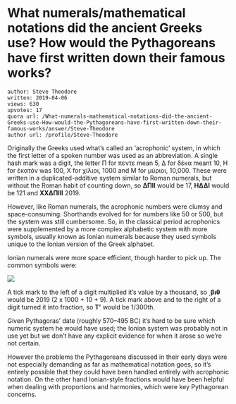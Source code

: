 # What numerals/mathematical notations did the ancient Greeks use? How would the Pythagoreans have first written down their famous works?

	author: Steve Theodore
	written: 2019-04-06
	views: 630
	upvotes: 17
	quora url: /What-numerals-mathematical-notations-did-the-ancient-Greeks-use-How-would-the-Pythagoreans-have-first-written-down-their-famous-works/answer/Steve-Theodore
	author url: /profile/Steve-Theodore


Originally the Greeks used what’s called an ‘acrophonic’ system, in which the first letter of a spoken number was used as an abbreviation. A single hash mark was a digit, the letter Π for πεντε mean 5, Δ for δέκα meant 10, Η for ἑκατόν was 100, Χ for χίλιοι, 1000 and Μ for μύριοι, 10,000. These were written in a duplicated-additive system similar to Roman numerals, but without the Roman habit of counting down, so __ΔΠΙΙ__  would be 17, __ΗΔΔΙ__  would be 121 and __ΧΧΔΠΙΙΙ__  2019.

However, like Roman numerals, the acrophonic numbers were clumsy and space-consuming. Shorthands evolved for for numbers like 50 or 500, but the system was still cumbersome. So, in the classical period acrophonics were supplemented by a more complex alphabetic system with more symbols, usually known as Ionian numerals because they used symbols unique to the Ionian version of the Greek alphabet.

Ionian numerals were more space efficient, though harder to pick up. The common symbols were:

![](https://qph.fs.quoracdn.net/main-qimg-529b73a5bcc070c43ffa7403a8c73958)

A tick mark to the left of a digit multiplied it’s value by a thousand, so __͵βιθ__  would be 2019 (2 x 1000 + 10 + 9). A tick mark above and to the right of a digit turned it into fraction, so __T’__  would be 1/300th.

Given Pythagoras’ date (roughly 570–495 BC) it’s hard to be sure which numeric system he would have used; the Ionian system was probably not in use yet but we don’t have any explicit evidence for when it arose so we’re not certain.

However the problems the Pythagoreans discussed in their early days were not especially demanding as far as mathematical notation goes, so it’s entirely possible that they could have been handled entirely with acrophonic notation. On the other hand Ionian-style fractions would have been helpful when dealing with proportions and harmonies, which were key Pythagorean concerns.

